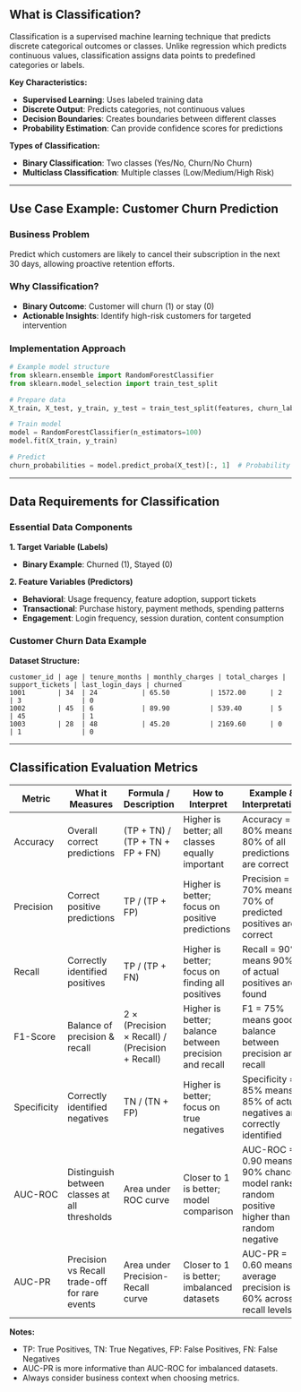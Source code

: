 ## What is Classification?
Classification is a supervised machine learning technique that predicts discrete categorical outcomes or classes. Unlike regression which predicts continuous values, classification assigns data points to predefined categories or labels.

**Key Characteristics:**
- **Supervised Learning**: Uses labeled training data
- **Discrete Output**: Predicts categories, not continuous values
- **Decision Boundaries**: Creates boundaries between different classes
- **Probability Estimation**: Can provide confidence scores for predictions

**Types of Classification:**
- **Binary Classification**: Two classes (Yes/No, Churn/No Churn)
- **Multiclass Classification**: Multiple classes (Low/Medium/High Risk)

---

## Use Case Example: Customer Churn Prediction

### Business Problem
Predict which customers are likely to cancel their subscription in the next 30 days, allowing proactive retention efforts.

### Why Classification?
- **Binary Outcome**: Customer will churn (1) or stay (0)
- **Actionable Insights**: Identify high-risk customers for targeted intervention

### Implementation Approach
```python
# Example model structure
from sklearn.ensemble import RandomForestClassifier
from sklearn.model_selection import train_test_split

# Prepare data
X_train, X_test, y_train, y_test = train_test_split(features, churn_labels)

# Train model
model = RandomForestClassifier(n_estimators=100)
model.fit(X_train, y_train)

# Predict
churn_probabilities = model.predict_proba(X_test)[:, 1]  # Probability of churn
```

---

## Data Requirements for Classification

### Essential Data Components

**1. Target Variable (Labels)**
- **Binary Example**: Churned (1), Stayed (0)

**2. Feature Variables (Predictors)**
- **Behavioral**: Usage frequency, feature adoption, support tickets
- **Transactional**: Purchase history, payment methods, spending patterns
- **Engagement**: Login frequency, session duration, content consumption

### Customer Churn Data Example

**Dataset Structure:**
```
customer_id | age | tenure_months | monthly_charges | total_charges | support_tickets | last_login_days | churned
1001        | 34  | 24           | 65.50          | 1572.00      | 2              | 3               | 0
1002        | 45  | 6            | 89.90          | 539.40       | 5              | 45              | 1
1003        | 28  | 48           | 45.20          | 2169.60      | 0              | 1               | 0
```

---
## Classification Evaluation Metrics

| Metric      | What it Measures                      | Formula / Description                                 | How to Interpret                | Example & Interpretation |
|-------------|---------------------------------------|------------------------------------------------------|---------------------------------|-------------------------|
| Accuracy    | Overall correct predictions           | (TP + TN) / (TP + TN + FP + FN)                      | Higher is better; all classes equally important | Accuracy = 80% means 80% of all predictions are correct |
| Precision   | Correct positive predictions          | TP / (TP + FP)                                       | Higher is better; focus on positive predictions | Precision = 70% means 70% of predicted positives are correct |
| Recall      | Correctly identified positives        | TP / (TP + FN)                                       | Higher is better; focus on finding all positives | Recall = 90% means 90% of actual positives are found |
| F1-Score    | Balance of precision & recall         | 2 × (Precision × Recall) / (Precision + Recall)       | Higher is better; balance between precision and recall | F1 = 75% means good balance between precision and recall |
| Specificity | Correctly identified negatives        | TN / (TN + FP)                                       | Higher is better; focus on true negatives | Specificity = 85% means 85% of actual negatives are correctly identified |
| AUC-ROC     | Distinguish between classes at all thresholds | Area under ROC curve                        | Closer to 1 is better; model comparison | AUC-ROC = 0.90 means 90% chance model ranks a random positive higher than a random negative |
| AUC-PR      | Precision vs Recall trade-off for rare events | Area under Precision-Recall curve           | Closer to 1 is better; imbalanced datasets | AUC-PR = 0.60 means average precision is 60% across recall levels |

**Notes:**
- TP: True Positives, TN: True Negatives, FP: False Positives, FN: False Negatives
- AUC-PR is more informative than AUC-ROC for imbalanced datasets.
- Always consider business context when choosing metrics.



